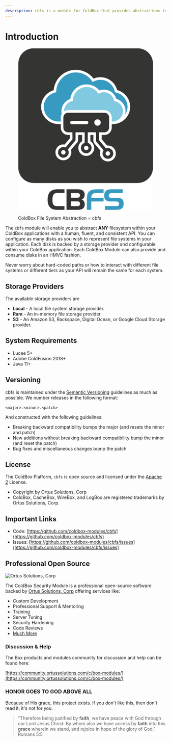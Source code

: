 ```yaml
---
description: cbfs is a module for ColdBox that provides abstractions to any file system.
---
```


# Introduction

<figure><img src=".gitbook/assets/CBFS-M.png" alt=""><figcaption><p>ColdBox File System Abstraction = cbfs</p></figcaption></figure>

The `cbfs` module will enable you to abstract **ANY** filesystem within your ColdBox applications with a human, fluent, and consistent API. You can configure as many disks as you wish to represent file systems in your application. Each disk is backed by a storage provider and configurable within your ColdBox application.  Each ColdBox Module can also provide and consume disks in an HMVC fashion.

Never worry about hard-coded paths or how to interact with different file systems or different tiers as your API will remain the same for each system.

## Storage Providers

The available storage providers are

* **Local** - A local file system storage provider.
* **Ram** - An in-memory file storage provider.
* **S3** - An Amazon S3, Rackspace, Digital Ocean, or Google Cloud Storage provider.

## System Requirements

* Lucee 5+
* Adobe ColdFusion 2018+
* Java 11+

## Versioning

cbfs is maintained under the [Semantic Versioning](https://semver.org) guidelines as much as possible. We number releases in the following format:

```
<major>.<minor>.<patch>
```

And constructed with the following guidelines:

* Breaking backward compatibility bumps the major (and resets the minor and patch)
* New additions without breaking backward compatibility bump the minor (and reset the patch)
* Bug fixes and miscellaneous changes bump the patch

## License

The ColdBox Platform, `cbfs` is open source and licensed under the [Apache 2](http://www.apache.org/licenses/LICENSE-2.0.html) License.

* Copyright by Ortus Solutions, Corp
* ColdBox, CacheBox, WireBox, and LogBox are registered trademarks by Ortus Solutions, Corp.

## Important Links <a href="#important-links" id="important-links"></a>

* Code: [https://github.com/coldbox-modules/cbfs](https://github.com/coldbox-modules/cbfs)
* Issues: [https://github.com/coldbox-modules/cbfs/issues](https://github.com/coldbox-modules/cbfs/issues)

## Professional Open Source <a href="#professional-open-source" id="professional-open-source"></a>

![Ortus Solutions, Corp](https://blobscdn.gitbook.com/v0/b/gitbook-28427.appspot.com/o/assets%2F-LA-UVvG0NM7NpDzssBL%2F-LA-Uaei0WzTH7Su5CR7%2F-LA-UqN1BRXynZ7RUVO7%2Fortussolutions\_button.png?generation=1523647999385555\&alt=media)

The ColdBox Security Module is a professional open-source software backed by [Ortus Solutions, Corp](http://www.ortussolutions.com/services) offering services like:

* Custom Development
* Professional Support & Mentoring
* Training
* Server Tuning
* Security Hardening
* Code Reviews
* [Much More](http://www.ortussolutions.com/services)

### Discussion & Help

The Box products and modules community for discussion and help can be found here:

[https://community.ortussolutions.com/c/box-modules/](https://community.ortussolutions.com/c/box-modules/)

### HONOR GOES TO GOD ABOVE ALL <a href="#honor-goes-to-god-above-all" id="honor-goes-to-god-above-all"></a>

Because of His grace, this project exists. If you don't like this, then don't read it, it's not for you.

> "Therefore being justified by **faith**, we have peace with God through our Lord Jesus Christ: By whom also we have access by **faith** into this **grace** wherein we stand, and rejoice in hope of the glory of God." Romans 5:5
